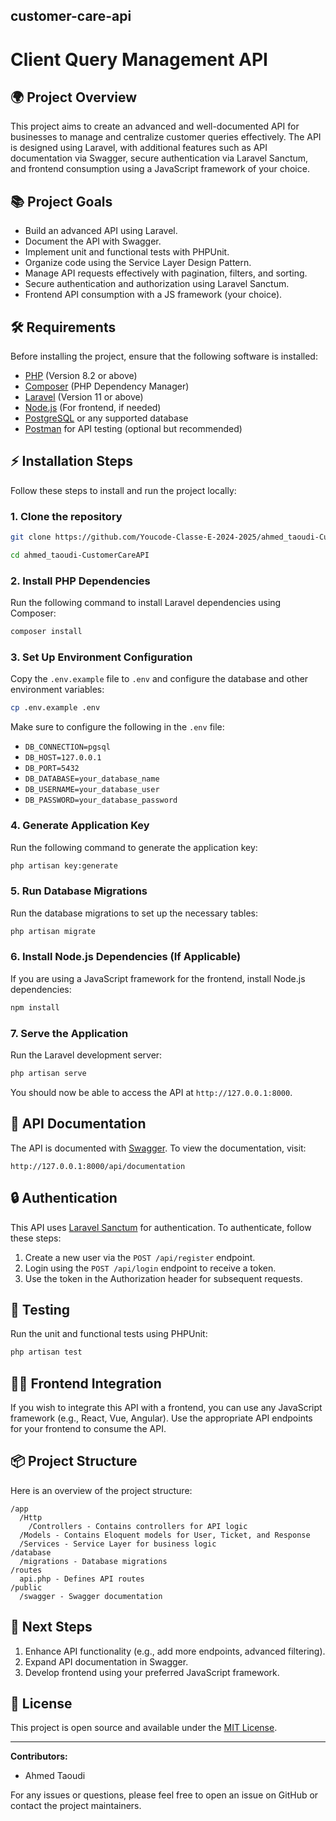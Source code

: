 ## customer-care-api 

# Client Query Management API

## 🌍 Project Overview

This project aims to create an advanced and well-documented API for businesses to manage and centralize customer queries effectively. The API is designed using Laravel, with additional features such as API documentation via Swagger, secure authentication via Laravel Sanctum, and frontend consumption using a JavaScript framework of your choice.

## 📚 Project Goals

- Build an advanced API using Laravel.
- Document the API with Swagger.
- Implement unit and functional tests with PHPUnit.
- Organize code using the Service Layer Design Pattern.
- Manage API requests effectively with pagination, filters, and sorting.
- Secure authentication and authorization using Laravel Sanctum.
- Frontend API consumption with a JS framework (your choice).

## 🛠️ Requirements

Before installing the project, ensure that the following software is installed:

- [PHP](https://www.php.net/) (Version 8.2 or above)
- [Composer](https://getcomposer.org/) (PHP Dependency Manager)
- [Laravel](https://laravel.com/) (Version 11 or above)
- [Node.js](https://nodejs.org/) (For frontend, if needed)
- [PostgreSQL](https://www.mysql.com/) or any supported database
- [Postman](https://www.postman.com/) for API testing (optional but recommended)

## ⚡ Installation Steps

Follow these steps to install and run the project locally:

### 1. Clone the repository

```bash
git clone https://github.com/Youcode-Classe-E-2024-2025/ahmed_taoudi-CustomerCareAPI.git

cd ahmed_taoudi-CustomerCareAPI
```

### 2. Install PHP Dependencies

Run the following command to install Laravel dependencies using Composer:

```bash
composer install
```

### 3. Set Up Environment Configuration

Copy the `.env.example` file to `.env` and configure the database and other environment variables:

```bash
cp .env.example .env
```

Make sure to configure the following in the `.env` file:

- `DB_CONNECTION=pgsql`
- `DB_HOST=127.0.0.1`
- `DB_PORT=5432`
- `DB_DATABASE=your_database_name`
- `DB_USERNAME=your_database_user`
- `DB_PASSWORD=your_database_password`

### 4. Generate Application Key

Run the following command to generate the application key:

```bash
php artisan key:generate
```

### 5. Run Database Migrations

Run the database migrations to set up the necessary tables:

```bash
php artisan migrate
```

### 6. Install Node.js Dependencies (If Applicable)

If you are using a JavaScript framework for the frontend, install Node.js dependencies:

```bash
npm install
```

### 7. Serve the Application

Run the Laravel development server:

```bash
php artisan serve
```

You should now be able to access the API at `http://127.0.0.1:8000`.

## 🔄 API Documentation

The API is documented with [Swagger](https://swagger.io/tools/swagger-ui/). To view the documentation, visit:

```text
http://127.0.0.1:8000/api/documentation
```

## 🔒 Authentication

This API uses [Laravel Sanctum](https://laravel.com/docs/8.x/sanctum) for authentication. To authenticate, follow these steps:

1. Create a new user via the `POST /api/register` endpoint.
2. Login using the `POST /api/login` endpoint to receive a token.
3. Use the token in the Authorization header for subsequent requests.

## 🧪 Testing

Run the unit and functional tests using PHPUnit:

```bash
php artisan test
```

## 🧑‍💻 Frontend Integration

If you wish to integrate this API with a frontend, you can use any JavaScript framework (e.g., React, Vue, Angular). Use the appropriate API endpoints for your frontend to consume the API.

## 📦 Project Structure

Here is an overview of the project structure:

```
/app
  /Http
    /Controllers - Contains controllers for API logic
  /Models - Contains Eloquent models for User, Ticket, and Response
  /Services - Service Layer for business logic
/database
  /migrations - Database migrations
/routes
  api.php - Defines API routes
/public
  /swagger - Swagger documentation
```

## 🚀 Next Steps

1. Enhance API functionality (e.g., add more endpoints, advanced filtering).
2. Expand API documentation in Swagger.
3. Develop frontend using your preferred JavaScript framework.

## 📜 License

This project is open source and available under the [MIT License](LICENSE).

---

**Contributors:**
- Ahmed Taoudi

For any issues or questions, please feel free to open an issue on GitHub or contact the project maintainers.
